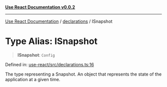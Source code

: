 [**Use React Documentation v0.0.2**](../../README.md)

***

[Use React Documentation](../../modules.md) / [declarations](../README.md) / ISnapshot

# Type Alias: ISnapshot

> **ISnapshot**: `Config`

Defined in: [use-react/src/declarations.ts:16](https://github.com/stonemjs/use-react/blob/0635de04acc6b3a5c28dcf07d1e12a39a8b5e0b9/src/declarations.ts#L16)

The type representing a Snapshot.
An object that represents the state of the application at a given time.
